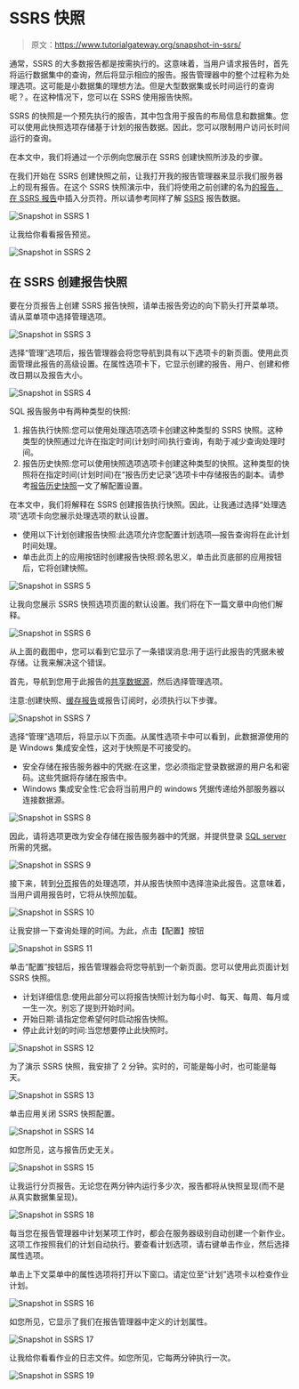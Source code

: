 # SSRS 快照

> 原文：<https://www.tutorialgateway.org/snapshot-in-ssrs/>

通常，SSRS 的大多数报告都是按需执行的。这意味着，当用户请求报告时，首先将运行数据集中的查询，然后将显示相应的报告。报告管理器中的整个过程称为处理选项。这可能是小数据集的理想方法。但是大型数据集或长时间运行的查询呢？。在这种情况下，您可以在 SSRS 使用报告快照。

SSRS 的快照是一个预先执行的报告，其中包含用于报告的布局信息和数据集。您可以使用此快照选项存储基于计划的报告数据。因此，您可以限制用户访问长时间运行的查询。

在本文中，我们将通过一个示例向您展示在 SSRS 创建快照所涉及的步骤。

在我们开始在 SSRS 创建快照之前，让我打开我的报告管理器来显示我们服务器上的现有报告。在这个 SSRS 快照演示中，我们将使用之前创建的名为[的报告，在 SSRS 报告](https://www.tutorialgateway.org/insert-page-breaks-in-ssrs-report/)中插入分页符。所以请参考同样了解 [SSRS](https://www.tutorialgateway.org/ssrs/) 报告数据。

![Snapshot in SSRS 1](img/badac525dbee9ad6b8fe3fc4941b6765.png)

让我给你看看报告预览。

![Snapshot in SSRS 2](img/61cbc05ca788a939fc1d61b46cbdf6ae.png)

## 在 SSRS 创建报告快照

要在分页报告上创建 SSRS 报告快照，请单击报告旁边的向下箭头打开菜单项。请从菜单项中选择管理选项。

![Snapshot in SSRS 3](img/57d69696e4e1a55b4ca2b89a4c1d4717.png)

选择“管理”选项后，报告管理器会将您导航到具有以下选项卡的新页面。使用此页面管理此报告的高级设置。在属性选项卡下，它显示创建的报告、用户、创建和修改日期以及报告大小。

![Snapshot in SSRS 4](img/f772555d7f1ca366d354c891bec530c1.png)

SQL 报告服务中有两种类型的快照:

1.  报告执行快照:您可以使用处理选项选项卡创建这种类型的 SSRS 快照。这种类型的快照通过允许在指定时间(计划时间)执行查询，有助于减少查询处理时间。
2.  报告历史快照:您可以使用快照选项选项卡创建这种类型的快照。这种类型的快照将在指定时间(计划时间)在“报告历史记录”选项卡中存储报告的副本。请参考[报告历史快照](https://www.tutorialgateway.org/report-history-snapshot-in-ssrs/)一文了解配置设置。

在本文中，我们将解释在 SSRS 创建报告执行快照。因此，让我通过选择“处理选项”选项卡向您展示处理选项的默认设置。

*   使用以下计划创建报告快照:此选项允许您配置计划选项—报告查询将在此计划时间处理。
*   单击此页上的应用按钮时创建报告快照:顾名思义，单击此页底部的应用按钮后，它将创建快照。

![Snapshot in SSRS 5](img/96978e21c54eaac35b7646d7a069ce49.png)

让我向您展示 SSRS 快照选项页面的默认设置。我们将在下一篇文章中向他们解释。

![Snapshot in SSRS 6](img/38fa2364454a7fc2fcb4d819db345d02.png)

从上面的截图中，您可以看到它显示了一条错误消息:用于运行此报告的凭据未被存储。让我来解决这个错误。

首先，导航到您用于此报告的[共享数据源](https://www.tutorialgateway.org/data-source-in-ssrs-report-manager/)，然后选择管理选项。

注意:创建快照、[缓存报告](https://www.tutorialgateway.org/cached-reports-in-ssrs/)或报告订阅时，必须执行以下步骤。

![Snapshot in SSRS 7](img/095906a7c7f040aa05de39e4349f3032.png)

选择“管理”选项后，将显示以下页面。从属性选项卡中可以看到，此数据源使用的是 Windows 集成安全性，这对于快照是不可接受的。

*   安全存储在报告服务器中的凭据:在这里，您必须指定登录数据源的用户名和密码。这些凭据将存储在报告中。
*   Windows 集成安全性:它会将当前用户的 windows 凭据传递给外部服务器以连接数据源。

![Snapshot in SSRS 8](img/5198241064c7ccaaa00638b1fb5b3b59.png)

因此，请将选项更改为安全存储在报告服务器中的凭据，并提供登录 [SQL server](https://www.tutorialgateway.org/sql/) 所需的凭据。

![Snapshot in SSRS 9](img/a03638b25971410a3f67c156c727665e.png)

接下来，转到[分页](https://www.tutorialgateway.org/insert-page-breaks-in-ssrs-report/)报告的处理选项，并从报告快照中选择渲染此报告。这意味着，当用户调用报告时，它将从快照加载。

![Snapshot in SSRS 10](img/1d5cc9a8e05342b031ccb7ec9b360823.png)

让我安排一下查询处理的时间。为此，点击【配置】按钮

![Snapshot in SSRS 11](img/54162a62afe5922a241a076d378a3ff7.png)

单击“配置”按钮后，报告管理器会将您导航到一个新页面。您可以使用此页面计划 SSRS 快照。

*   计划详细信息:使用此部分可以将报告快照计划为每小时、每天、每周、每月或一生一次。别忘了提到开始时间。
*   开始日期:请指定您希望何时启动报告快照。
*   停止此计划的时间:当您想要停止此快照时。

![Snapshot in SSRS 12](img/31d3ac325597c6319c82617e9a1720d0.png)

为了演示 SSRS 快照，我安排了 2 分钟。实时的，可能是每小时，也可能是每天。

![Snapshot in SSRS 13](img/44557e2389d37d536973636deea617df.png)

单击应用关闭 SSRS 快照配置。

![Snapshot in SSRS 14](img/2d8a3896fa0fa6353206d23e3e0003ea.png)

如您所见，这与报告历史无关。

![Snapshot in SSRS 15](img/31ad23fbbc371197dd042531620fc469.png)

让我运行分页报告。无论您在两分钟内运行多少次，报告都将从快照呈现(而不是从真实数据集呈现)。

![Snapshot in SSRS 18](img/cb3946f0a5f332558483b72b9effb943.png)

每当您在报告管理器中计划某项工作时，都会在服务器级别自动创建一个新作业。这项工作按照我们的计划自动执行。要查看计划选项，请右键单击作业，然后选择属性选项。

单击上下文菜单中的属性选项将打开以下窗口。请定位至“计划”选项卡以检查作业计划。

![Snapshot in SSRS 16](img/60a2e48834b80407b746cf734c22bd14.png)

如您所见，它显示了我们在报告管理器中定义的计划属性。

![Snapshot in SSRS 17](img/cbd3193bbb2d63e432375da4323b574e.png)

让我给你看看作业的日志文件。如您所见，它每两分钟执行一次。

![Snapshot in SSRS 19](img/946ffe640799cc18f010c2b0471839e5.png)